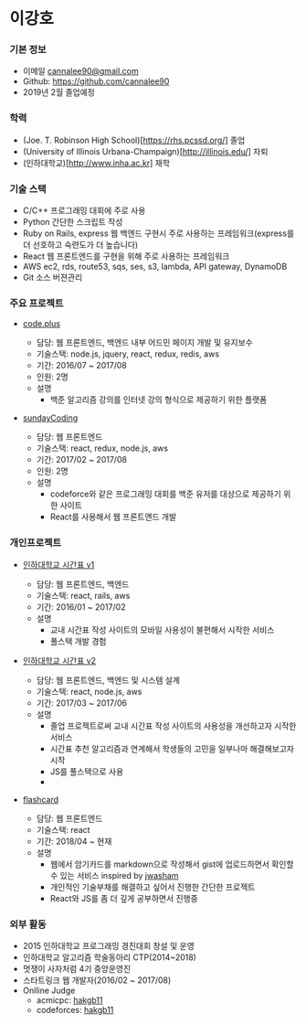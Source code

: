 # 이강호

### 기본 정보

- 이메일 cannalee90@gmail.com
- Github: https://github.com/cannalee90
- 2019년 2월 졸업예정

### 학력
- (Joe. T. Robinson High School)[https://rhs.pcssd.org/] 졸업
- (University of Illinois Urbana-Champaign)[http://illinois.edu/] 자퇴
- (인하대학교)[http://www.inha.ac.kr] 재학

### 기술 스택
- C/C++ 프로그래밍 대회에 주로 사용
- Python 간단한 스크립트 작성
- Ruby on Rails, express 웹 백엔드 구현시 주로 사용하는 프레임워크(express를 더 선호하고 숙련도가 더 높습니다)
- React 웹 프론트엔드를 구현을 위해 주로 사용하는 프레임워크
- AWS ec2, rds, route53, sqs, ses, s3, lambda, API gateway, DynamoDB
- Git 소스 버젼관리

### 주요 프로젝트
- [code.plus](https://code.plus)
  - 담당: 웹 프론트엔드, 백엔드 내부 어드민 페이지 개발 및 유지보수
  - 기술스택: node.js, jquery, react, redux, redis, aws
  - 기간: 2016/07 ~ 2017/08 
  - 인원: 2명
  - 설명
    - 백준 알고리즘 강의를 인터넷 강의 형식으로 제공하기 위한 플랫폼
    
- [sundayCoding](https://www.sundaycoding.xyz)
  - 담당: 웹 프론트엔드
  - 기술스택: react, redux, node.js, aws
  - 기간: 2017/02 ~ 2017/08
  - 인원: 2명
  - 설명
    - codeforce와 같은 프로그래밍 대회를 백준 유저를 대상으로 제공하기 위한 사이트
    - React를 사용해서 웹 프론트앤드 개발

### 개인프로젝트 
- [인하대학교 시간표 v1](https://github.com/cannalee90/inha-schedule)
  - 담당: 웹 프론트엔드, 백엔드
  - 기술스택: react, rails, aws
  - 기간: 2016/01 ~ 2017/02
  - 설명
    - 교내 시간표 작성 사이트의 모바일 사용성이 불편해서 시작한 서비스
    - 풀스택 개발 경험

- [인하대학교 시간표 v2](https://github.com/cannalee90/inhatime)
  - 담당: 웹 프론트엔드, 백엔드 및 시스템 설계
  - 기술스택: react, node.js, aws
  - 기간: 2017/03 ~ 2017/06
  - 설명
    - 졸업 프로젝트로써 교내 시간표 작성 사이트의 사용성을 개선하고자 시작한 서비스
    - 시간표 추천 알고리즘과 연계해서 학생들의 고민을 일부나마 해결해보고자 시작
    - JS를 풀스택으로 사용
    - 

- [flashcard](https://github.com/cannalee90/flash-card)
  - 담당: 웹 프론트엔드
  - 기술스택: react
  - 기간: 2018/04 ~ 현재
  - 설명
    - 웹에서 암기카드를 markdown으로 작성해서 gist에 업로드하면서 확인할 수 있는 서비스 inspired by [jwasham](https://github.com/jwasham/computer-science-flash-cards)
    - 개인적인 기술부채를 해결하고 싶어서 진행한 간단한 프로젝트
    - React와 JS를 좀 더 깊게 공부하면서 진행중

### 외부 활동
- 2015 인하대학교 프로그래밍 경진대회 창설 및 운영
- 인하대학교 알고리즘 학술동아리 CTP(2014~2018)
- 멋쟁이 사자처럼 4기 중앙운영진
- 스타트링크 웹 개발자(2016/02 ~ 2017/08)
- Onlline Judge
  - acmicpc: [hakgb11](https://www.acmicpc.net/user/hakgb11)
  - codeforces: [hakgb11](http://codeforces.com/profile/hakgb11)
